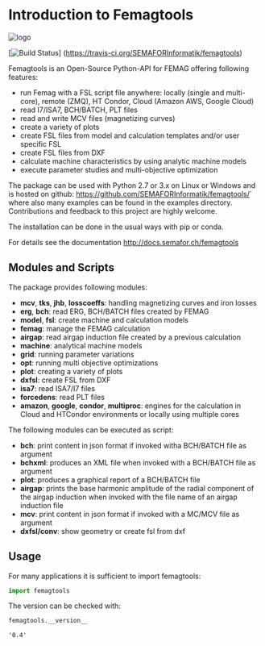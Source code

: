 
# Introduction to Femagtools

![logo](https://github.com/SEMAFORInformatik/femagtools/raw/master/doc/img/femagtools.png)

[![Build Status](https://travis-ci.org/SEMAFORInformatik/femagtools.svg?branch=master)]
(https://travis-ci.org/SEMAFORInformatik/femagtools)

Femagtools is an Open-Source Python-API for FEMAG offering following features:

* run Femag with a FSL script file anywhere:
  locally (single and multi-core), remote (ZMQ), HT Condor, Cloud (Amazon AWS, Google Cloud)
* read I7/ISA7, BCH/BATCH, PLT files
* read and write MCV files (magnetizing curves)
* create a variety of plots
* create FSL files from model and calculation templates and/or user specific FSL
* create FSL files from DXF
* calculate machine characteristics by using analytic machine models
* execute parameter studies and multi-objective optimization

The package can be used with Python 2.7 or 3.x on Linux or Windows and is hosted on github: <https://github.com/SEMAFORInformatik/femagtools/>` where also many examples can be found in the examples directory. Contributions and feedback to this project are highly welcome.

The installation can be done in the usual ways with pip or conda.

For details see the documentation <http://docs.semafor.ch/femagtools>

## Modules and Scripts

The package provides following modules:

* __mcv__, __tks__, __jhb__, __losscoeffs__: handling magnetizing curves and iron losses
* __erg__, __bch__: read ERG, BCH/BATCH files created by FEMAG
* __model__, __fsl__: create machine and calculation models
* __femag__: manage the FEMAG calculation
* __airgap__: read airgap induction file created by a previous calculation
* __machine__: analytical machine models
* __grid__: running parameter variations
* __opt__: running multi objective optimizations
* __plot__: creating a variety of plots
* __dxfsl__: create FSL from DXF
* __isa7__: read ISA7/I7 files
* __forcedens__: read PLT files
* __amazon__, __google__, __condor__, __multiproc__: engines for the calculation in Cloud and HTCondor environments or locally using multiple cores

The following modules can be executed as script:

* __bch__: print content in json format if invoked witha BCH/BATCH file as argument
* __bchxml__: produces an XML file when invoked with a BCH/BATCH file as argument
* __plot__: produces a graphical report of a BCH/BATCH file
* __airgap__: prints the base harmonic amplitude of the radial component of the airgap induction when invoked with the file name of an airgap induction file
* __mcv__: print content in json format if invoked with a MC/MCV file as argument
* __dxfsl/conv__: show geometry or create fsl from dxf

## Usage
For many applications it is sufficient to import femagtools:


```python
import femagtools
```

The version can be checked with:


```python
femagtools.__version__
```




    '0.4'


